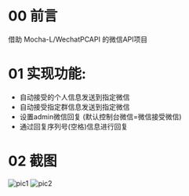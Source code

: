 # 00 前言
借助 Mocha-L/WechatPCAPI 的微信API项目  

# 01 实现功能:  
- 自动接受的个人信息发送到指定微信  
- 自动接受指定群信息发送到指定微信
- 设置admin微信回复 (默认控制台微信=微信接受微信)
- 通过回复序列号(空格)信息进行回复

# 02 截图

![pic1](https://github.com/elliot-bia/msg_reply/blob/master/pic1.jpg)
![pic2](https://github.com/elliot-bia/msg_reply/blob/master/pic2.jpg)

